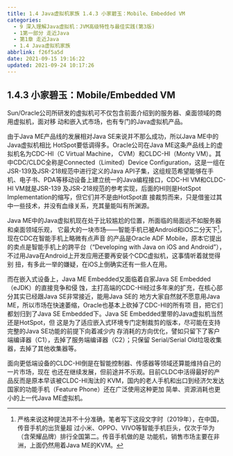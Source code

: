 ```yaml
---
title: 1.4 Java虚拟机家族 1.4.3 小家碧玉：Mobile、Embedded VM
categories: 
  - 9 深入理解Java虛拟机：JVM高级特性与最佳实践(第3版)
  - 1第一部分 走近Java
  - 第1章 走近Java
  - 1.4 Java虚拟机家族
abbrlink: f26f5a5d
date: 2021-09-15 19:16:22
updated: 2021-09-24 10:17:26
---
```

## 1.4.3 小家碧玉：Mobile/Embedded VM
Sun/Oracle公司所研发的虚拟机可不仅包含前面介绍到的服务器、桌面领域的商用虚拟机，面对移 动和嵌入式市场，也有专门的Java虚拟机产品。

由于Java ME产品线的发展相对Java SE来说并不那么成功，所以Java ME中的Java虚拟机相比 HotSpot要低调得多。Oracle公司在Java ME这条产品线上的虚拟机名为CDC-HI（C Virtual Machine， CVM）和CLDC-HI（Monty VM）。其中CDC/CLDC全称是Connected（Limited）Device Configuration，这是一组在JSR-139及JSR-218规范中进行定义的Java API子集，这组规范希望能够在手 机、电子书、PDA等移动设备上建立统一的Java编程接口，CDC-HI VM和CLDC-HI VM就是JSR-139 及JSR-218规范的参考实现，后面的HI则是HotSpot Implementation的缩写，但它们并不是由HotSpot直 接裁剪而来，只是借鉴过其中一些技术，并没有血缘关系，充其量能叫有所渊源。

Java ME中的Java虚拟机现在处于比较尴尬的位置，所面临的局面远不如服务器和桌面领域乐观， 它最大的一块市场——智能手机已被Android和iOS二分天下[^1]，现在CDC在智能手机上略微有点声音 的产品是Oracle ADF Mobile，原本它提出的卖点是智能手机上的跨平台（“Developing with Java on iOS and Android”），不过用Java在Android上开发应用还要再安装个CDC虚拟机，这事情听着就觉得别 扭，有多此一举的嫌疑，在iOS上倒确实还有一些人在用。

而在嵌入式设备上，Java ME Embedded又面临着自家Java SE Embedded（eJDK）的直接竞争和侵 蚀，主打高端的CDC-HI经过多年来的扩充，在核心部分其实已经跟Java SE非常接近，能用Java SE的 地方大家自然就不愿意用Java ME，所以市场在快速萎缩，Oracle也基本上砍掉了CDC-HI的所有项 目，把它们都划归到了Java SE Embedded下。Java SE Embedded里带的Java虚拟机当然还是HotSpot，但 这是为了适应嵌入式环境专门定制裁剪的版本，尽可能在支持完整的Java SE功能的前提下向着减少内 存消耗的方向优化，譬如只留下了客户端编译器（C1），去掉了服务端编译器（C2）；只保留 Serial/Serial Old垃圾收集器，去掉了其他收集器等。

面向更低端设备的CLDC-HI倒是在智能控制器、传感器等领域还算能维持自己的一片市场，现在 也还在继续发展，但前途并不乐观。目前CLDC中活得最好的产品反而是原本早该被CLDC-HI淘汰的 KVM，国内的老人手机和出口到经济欠发达国家的功能手机（Feature Phone）还在广泛使用这种更加 简单、资源消耗也更小的上一代Java ME虚拟机。

[^1]: 严格来说这种提法并不十分准确，笔者写下这段文字时（2019年），在中国，传音手机的出货量超 过小米、OPPO、VIVO等智能手机巨头，仅次于华为（含荣耀品牌）排行全国第二。传音手机做的是 功能机，销售市场主要在非洲，上面仍然用着Java ME的KVM。
